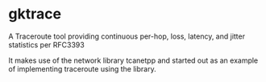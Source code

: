 gktrace
========

A Traceroute tool providing continuous per-hop, loss, latency, and jitter statistics per RFC3393

It makes use of the network library tcanetpp and started out as an example of implementing 
traceroute using the library.


